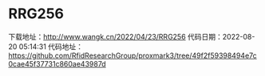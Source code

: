 # RRG256
下载地址：http://www.wangk.cn/2022/04/23/RRG256
代码日期：2022-08-20 05:14:31
代码地址：https://github.com/RfidResearchGroup/proxmark3/tree/49f2f59398494e7c0cae45f37731c860ae43987d
